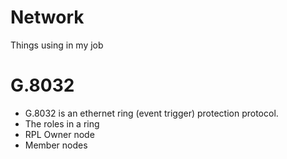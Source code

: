 # Network
 Things using in my job
 
# G.8032
 * G.8032 is an ethernet ring (event trigger) protection protocol.
 * The roles in a ring
 * RPL Owner node
 * Member nodes
